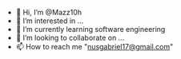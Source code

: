 - 👋 Hi, I’m @Mazz10h
- 👀 I’m interested in ...
- 🌱 I’m currently learning software engineering 
- 💞️ I’m looking to collaborate on ...
- 📫 How to reach me "nusgabriel17@gmail.com"

<!---
Mazz10h/Mazz10h is a ✨ special ✨ repository because its `README.md` (this file) appears on your GitHub profile.
You can click the Preview link to take a look at your changes.
--->
